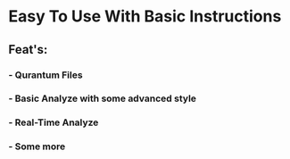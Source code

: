 # Easy To Use With Basic Instructions
## Feat's:
### - Qurantum Files
### - Basic Analyze with some advanced style
### - Real-Time Analyze
### - Some more
